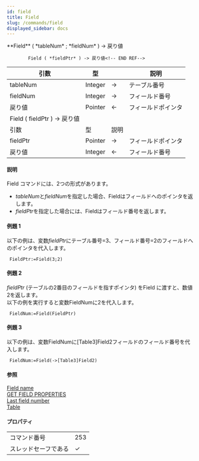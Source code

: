 ```yaml
---
id: field
title: Field
slug: /commands/field
displayed_sidebar: docs
---
```


<!--REF #_command_.Field.Syntax-->**Field** ( *tableNum* ; *fieldNum* ) -> 戻り値 
        
            Field ( *fieldPtr* ) -> 戻り値<!-- END REF-->
<!--REF #_command_.Field.Params-->
| 引数 | 型 |  | 説明 |
| --- | --- | --- | --- |
| tableNum | Integer | &#8594;  | テーブル番号 |
| fieldNum | Integer | &#8594;  | フィールド番号 |
| 戻り値 | Pointer | &#8592; | フィールドポインタ |
| Field ( fieldPtr ) -> 戻り値 |
| 引数 | 型 | 説明 |
| fieldPtr | Pointer | &#8594;  | フィールドポインタ |
| 戻り値 | Integer | &#8592; | フィールド番号 |

<!-- END REF-->

#### 説明 

<!--REF #_command_.Field.Summary-->Field コマンドには、2つの形式があります。<!-- END REF-->

* *tableNum*と*fieldNum*を指定した場合、Fieldはフィールドへのポインタを返します。
* *fieldPtr*を指定した場合には、Fieldはフィールド番号を返します。

#### 例題 1 

以下の例は、変数*fieldPtr*にテーブル番号=3、フィールド番号=2のフィールドへのポインタを代入します。

```4d
 FieldPtr:=Field(3;2)
```

#### 例題 2 

*fieldPtr* (テーブルの2番目のフィールドを指すポインタ) をField に渡すと、数値2を返します。  
以下の例を実行すると変数FieldNumに2を代入します。

```4d
 FieldNum:=Field(FieldPtr)
```

#### 例題 3 

以下の例は、変数FieldNumに\[Table3\]Field2フィールドのフィールド番号を代入します。

```4d
 FieldNum:=Field(->[Table3]Field2)
```

#### 参照 

[Field name](field-name.md)  
[GET FIELD PROPERTIES](get-field-properties.md)  
[Last field number](last-field-number.md)  
[Table](table.md)  

#### プロパティ

|  |  |
| --- | --- |
| コマンド番号 | 253 |
| スレッドセーフである | &check; |


